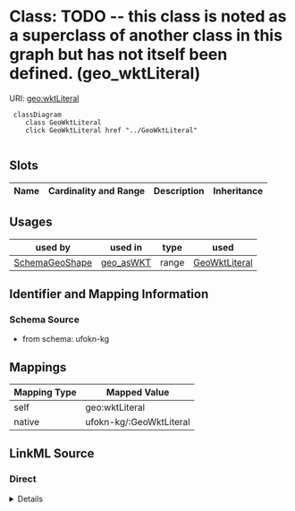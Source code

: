 

# Class: TODO -- this class is noted as a superclass of another class in this graph but has not itself been defined. (geo_wktLiteral)



URI: [geo:wktLiteral](http://www.opengis.net/ont/geosparql#wktLiteral)






```mermaid
 classDiagram
    class GeoWktLiteral
    click GeoWktLiteral href "../GeoWktLiteral"
      
```




<!-- no inheritance hierarchy -->


## Slots

| Name | Cardinality and Range | Description | Inheritance |
| ---  | --- | --- | --- |





## Usages

| used by | used in | type | used |
| ---  | --- | --- | --- |
| [SchemaGeoShape](../classes/SchemaGeoShape.md) | [geo_asWKT](../slots/geo_asWKT.md) | range | [GeoWktLiteral](../classes/GeoWktLiteral.md) |






## Identifier and Mapping Information







### Schema Source


* from schema: ufokn-kg




## Mappings

| Mapping Type | Mapped Value |
| ---  | ---  |
| self | geo:wktLiteral |
| native | ufokn-kg/:GeoWktLiteral |







## LinkML Source

<!-- TODO: investigate https://stackoverflow.com/questions/37606292/how-to-create-tabbed-code-blocks-in-mkdocs-or-sphinx -->

### Direct

<details>
```yaml
name: geo_wktLiteral
title: TODO -- this class is noted as a superclass of another class in this graph
  but has not itself been defined.
from_schema: ufokn-kg
rank: 1000
class_uri: geo:wktLiteral

```
</details>

### Induced

<details>
```yaml
name: geo_wktLiteral
title: TODO -- this class is noted as a superclass of another class in this graph
  but has not itself been defined.
from_schema: ufokn-kg
rank: 1000
class_uri: geo:wktLiteral

```
</details>